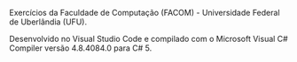 Exercícios da Faculdade de Computação (FACOM) - Universidade Federal de Uberlândia (UFU).

Desenvolvido no Visual Studio Code e compilado com o Microsoft Visual C# Compiler versão 4.8.4084.0
para C# 5.
 

